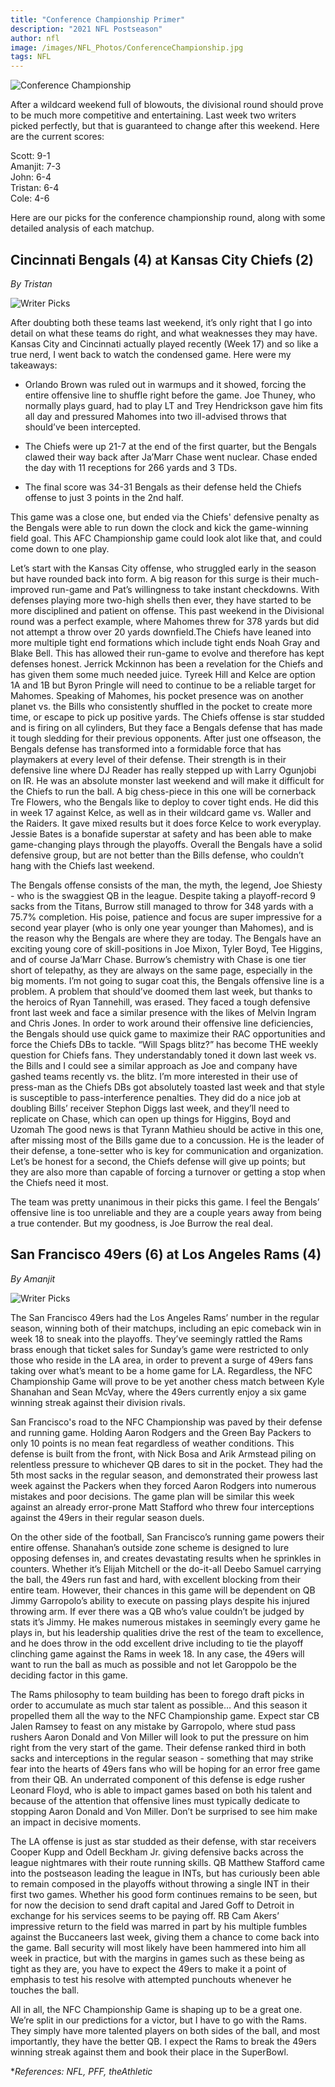 ```yaml
---
title: "Conference Championship Primer"
description: "2021 NFL Postseason"
author: nfl
image: /images/NFL_Photos/ConferenceChampionship.jpg
tags: NFL
---
```


<img src="/images/NFL_Photos/ConferenceChampionship.jpg" alt="Conference Championship">

After a wildcard weekend full of blowouts, the divisional round should prove to be much more competitive and entertaining. Last week two writers picked perfectly, but that is guaranteed to change after this weekend. Here are the current scores: 

Scott: 9-1 <br>
Amanjit: 7-3 <br>
John: 6-4 <br>
Tristan: 6-4 <br>
Cole: 4-6 <br>

Here are our picks for the conference championship round, along with some detailed analysis of each matchup. 

## Cincinnati Bengals (4) at Kansas City Chiefs (2)
*By Tristan* 

<img src="/images/NFL_Photos/CIN@KC.jpg" alt="Writer Picks">

After doubting both these teams last weekend, it’s only right that I go into detail on what these teams do right, and what weaknesses they may have. Kansas City and Cincinnati actually played recently (Week 17) and so like a true nerd, I went back to watch the condensed game. Here were my takeaways:

- Orlando Brown was ruled out in warmups and it showed, forcing the entire offensive line to shuffle right before the game. Joe Thuney, who normally plays guard, had to play LT and Trey Hendrickson gave him fits all day and pressured Mahomes into two ill-advised throws that should’ve been intercepted. 

- The Chiefs were up 21-7 at the end of the first quarter, but the Bengals clawed their way back after Ja’Marr Chase went nuclear. Chase ended the day with 11 receptions for 266 yards and 3 TDs. 

- The final score was 34-31 Bengals as their defense held the Chiefs offense to just 3 points in the 2nd half. 

This game was a close one, but ended via the Chiefs' defensive penalty as the Bengals were able to run down the clock and kick the game-winning field goal. This AFC Championship game could look alot like that, and could come down to one play. 

Let’s start with the Kansas City offense, who struggled early in the season but have rounded back into form. A big reason for this surge is their much-improved run-game and Pat’s willingness to take instant checkdowns. With defenses playing more two-high shells then ever, they have started to be more disciplined and patient on offense. This past weekend in the Divisional round was a perfect example, where Mahomes threw for 378 yards but did not attempt a throw over 20 yards downfield.The Chiefs have leaned into more multiple tight end formations which include tight ends Noah Gray and Blake Bell. This has allowed their run-game to evolve and therefore has kept defenses honest. Jerrick Mckinnon has been a revelation for the Chiefs and has given them some much needed juice. Tyreek Hill and Kelce are option 1A and 1B but Byron Pringle will need to continue to be a reliable target for Mahomes. Speaking of Mahomes, his pocket presence was on another planet vs. the Bills who consistently shuffled in the pocket to create more time, or escape to pick up positive yards. The Chiefs offense is star studded and is firing on all cylinders, But they face a Bengals defense that has made it tough sledding for their previous opponents. 
After just one offseason, the Bengals defense has transformed into a formidable force that has playmakers at every level of their defense. Their strength is in their defensive line where DJ Reader has really stepped up with Larry Ogunjobi on IR. He was an absolute monster last weekend and will make it difficult for the Chiefs to run the ball. A big chess-piece in this one will be cornerback Tre Flowers, who the Bengals like to deploy to cover tight ends. He did this in week 17 against Kelce, as well as in their wildcard game vs. Waller and the Raiders. It gave mixed results but it does force Kelce to work everyplay. Jessie Bates is a bonafide superstar at safety and has been able to make game-changing plays through the playoffs. Overall the Bengals have a solid defensive group, but are not better than the Bills defense, who couldn’t hang with the Chiefs last weekend. 

The Bengals offense consists of the man, the myth, the legend, Joe Shiesty - who is the swaggiest QB in the league. Despite taking a playoff-record 9 sacks from the Titans, Burrow still managed to throw for 348 yards with a 75.7% completion. His poise, patience and focus are super impressive for a second year player (who is only one year younger than Mahomes), and is the reason why the Bengals are where they are today. The Bengals have an exciting young core of skill-positions in Joe Mixon, Tyler Boyd, Tee Higgins, and of course Ja’Marr Chase. 
Burrow’s chemistry with Chase is one tier short of telepathy, as they are always on the same page, especially in the big moments. I’m not going to sugar coat this, the Bengals offensive line is a problem. A problem that should’ve doomed them last week, but thanks to the heroics of Ryan Tannehill, was erased. They faced a tough defensive front last week and face a similar presence with the likes of Melvin Ingram and Chris Jones. In order to work around their offensive line deficiencies, the Bengals should use quick game to maximize their RAC opportunities and force the Chiefs DBs to tackle. 
“Will Spags blitz?” has become THE weekly question for Chiefs fans. They understandably toned it down last week vs. the Bills and I could see a similar approach as Joe and company have gashed teams recently vs. the blitz. I’m more interested in their use of press-man as the Chiefs DBs got absolutely toasted last week and that style is susceptible to pass-interference penalties. They did do a nice job at doubling Bills’ receiver Stephon Diggs last week, and they’ll need to replicate on Chase, which can open up things for Higgins, Boyd and Uzomah The good news is that Tyrann Mathieu should be active in this one, after missing most of the Bills game due to a concussion. He is the leader of their defense, a tone-setter who is key for communication and organization. Let’s be honest for a second, the Chiefs defense will give up points; but they are also more than capable of forcing a turnover or getting a stop when the Chiefs need it most. 

The team was pretty unanimous in their picks this game. I feel the Bengals’ offensive line is too unreliable and they are a couple years away from being a true contender. But my goodness, is Joe Burrow the real deal. 

## San Francisco 49ers (6) at Los Angeles Rams (4)
*By Amanjit*

<img src="/images/NFL_Photos/SF@LAR.jpg" alt="Writer Picks">

The San Francisco 49ers had the Los Angeles Rams’ number in the regular season, winning both of their matchups, including an epic comeback win in week 18 to sneak into the playoffs. They’ve seemingly rattled the Rams brass enough that ticket sales for Sunday’s game were restricted to only those who reside in the LA area, in order to prevent a surge of 49ers fans taking over what’s meant to be a home game for LA. Regardless, the NFC Championship Game will prove to be yet another chess match between Kyle Shanahan and Sean McVay, where the 49ers currently enjoy a six game winning streak against their division rivals.

San Francisco's road to the NFC Championship was paved by their defense and running game. Holding Aaron Rodgers and the Green Bay Packers to only 10 points is no mean feat regardless of weather conditions. This defense is built from the front, with Nick Bosa and Arik Armstead piling on relentless pressure to whichever QB dares to sit in the pocket. They had the 5th most sacks in the regular season, and demonstrated their prowess last week against the Packers when they forced Aaron Rodgers into numerous mistakes and poor decisions. The game plan will be similar this week against an already error-prone Matt Stafford who threw four interceptions against the 49ers in their regular season duels. 

On the other side of the football, San Francisco’s running game powers their entire offense. Shanahan’s outside zone scheme is designed to lure opposing defenses in, and creates devastating results when he sprinkles in counters. Whether it’s Elijah Mitchell or the do-it-all Deebo Samuel carrying the ball, the 49ers run fast and hard, with excellent blocking from their entire team. However, their chances in this game will be dependent on QB Jimmy Garropolo’s ability to execute on passing plays despite his injured throwing arm. If ever there was a QB who’s value couldn’t be judged by stats it’s Jimmy. He makes numerous mistakes in seemingly every game he plays in, but his leadership qualities drive the rest of the team to excellence, and he does throw in the odd excellent drive including to tie the playoff clinching game against the Rams in week 18. In any case, the 49ers will want to run the ball as much as possible and not let Garoppolo be the deciding factor in this game.

The Rams philosophy to team building has been to forego draft picks in order to accumulate as much star talent as possible… And this season it propelled them all the way to the NFC Championship game. Expect star CB Jalen Ramsey to feast on any mistake by Garropolo, where stud pass rushers Aaron Donald and Von Miller will look to put the pressure on him right from the very start of the game. Their defense ranked third in both sacks and interceptions in the regular season - something that may strike fear into the hearts of 49ers fans who will be hoping for an error free game from their QB. An underrated component of this defense is edge rusher Leonard Floyd, who is able to impact games based on both his talent and because of the attention that offensive lines must typically dedicate to stopping Aaron Donald and Von Miller. Don’t be surprised to see him make an impact in decisive moments.

The LA offense is just as star studded as their defense, with star receivers Cooper Kupp and Odell Beckham Jr. giving defensive backs across the league nightmares with their route running skills. QB Matthew Stafford came into the postseason leading the league in INTs, but has curiously been able to remain composed in the playoffs without throwing a single INT in their first two games. Whether his good form continues remains to be seen, but for now the decision to send draft capital and Jared Goff to Detroit in exchange for his services seems to be paying off. RB Cam Akers’ impressive return to the field was marred in part by his multiple fumbles against the Buccaneers last week, giving them a chance to come back into the game. Ball security will most likely have been hammered into him all week in practice, but with the margins in games such as these being as tight as they are, you have to expect the 49ers to make it a point of emphasis to test his resolve with attempted punchouts whenever he touches the ball.

All in all, the NFC Championship Game is shaping up to be a great one. We’re split in our predictions for a victor, but I have to go with the Rams. They simply have more talented players on both sides of the ball, and most importantly, they have the better QB. I expect the Rams to break the 49ers winning streak against them and book their place in the SuperBowl.

**References: NFL, PFF, theAthletic*